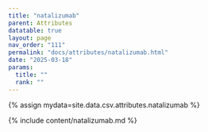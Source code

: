 ```yaml
---
title: "natalizumab"
parent: Attributes
datatable: true
layout: page
nav_order: "111"
permalink: "docs/attributes/natalizumab.html"
date: "2025-03-18"
params:
  title: ""
  rank: ""
---
```

{% assign mydata=site.data.csv.attributes.natalizumab %} 

{% include content/natalizumab.md %}
